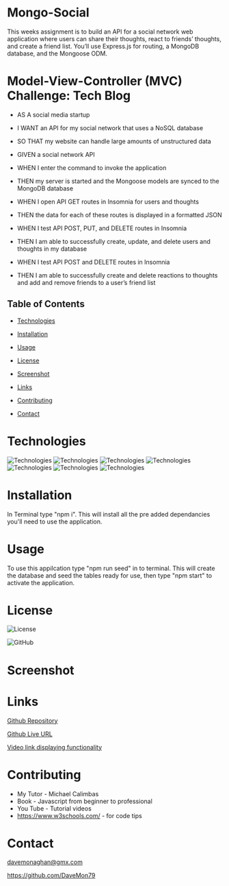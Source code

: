 # Mongo-Social

This weeks assignment is to build an API for a social network web application where users can share their thoughts, react to friends’ thoughts, and create a friend list. You’ll use Express.js for routing, a MongoDB database, and the Mongoose ODM.
  

# Model-View-Controller (MVC) Challenge: Tech Blog

* AS A social media startup
* I WANT an API for my social network that uses a NoSQL database
* SO THAT my website can handle large amounts of unstructured data

* GIVEN a social network API
* WHEN I enter the command to invoke the application
* THEN my server is started and the Mongoose models are synced to the MongoDB database
* WHEN I open API GET routes in Insomnia for users and thoughts
* THEN the data for each of these routes is displayed in a formatted JSON
* WHEN I test API POST, PUT, and DELETE routes in Insomnia
* THEN I am able to successfully create, update, and delete users and thoughts in my database
* WHEN I test API POST and DELETE routes in Insomnia
* THEN I am able to successfully create and delete reactions to thoughts and add and remove friends to a user’s friend list

  
## Table of Contents

* [Technologies](#technologies)
  
* [Installation](#installation)

* [Usage](#usage)

* [License](#license)

* [Screenshot](#screenshot)

* [Links](#links)

* [Contributing](#contributing)

* [Contact](#contact)

# Technologies

![Technologies](https://img.shields.io/badge/-Git-F05032?logo=Git&logoColor=white)
![Technologies](https://img.shields.io/badge/-JavaScript-007396?logo=JavaScript&logoColor=white)
![Technologies](https://img.shields.io/badge/-Node.js-339933?logo=Node.js&logoColor=white)
![Technologies](https://img.shields.io/badge/-npm-CB3837?logo=npm&logoColor=white)
![Technologies](https://img.shields.io/badge/-Insomnia-4000BF?logo=Insomnia&logoColor=white)
![Technologies](https://img.shields.io/badge/-Express-000000?logo=Express&logoColor=white)
![Technologies](https://img.shields.io/badge/-MongoDB-47A248?logo=MongoDB&logoColor=white)


# Installation

In Terminal type "npm i". This will install all the pre added dependancies you'll need to use the application.
  
# Usage
  
To use this appilcation type "npm run seed" in to terminal. This will create the database and seed the tables ready for use, then type "npm start" to activate the application. 


# License

![License](https://img.shields.io/badge/License-mit-orange.svg)
  
![GitHub](https://img.shields.io/badge/-GitHub-181717?logo=GitHub&logoColor=white)


# Screenshot


# Links

[Github Repository](https://github.com/DaveMon79/Mongo-Social)

[Github Live URL](https://davemon79.github.io/Mongo-Social)

[Video link displaying functionality]() 

  
# Contributing

* My Tutor - Michael Calimbas
* Book - Javascript from beginner to professional 
* You Tube - Tutorial videos
* https://www.w3schools.com/ - for code tips

# Contact

davemonaghan@gmx.com

https://github.com/DaveMon79